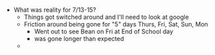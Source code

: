 - What was reality for  7/13-15?
	- Things got switched around and I'll need to look at google
	- Friction around being gone for "5" days Thurs, Fri, Sat, Sun, Mon
		- Went out to see Bean on Fri at End of School day
		- was gone longer than expected
	-